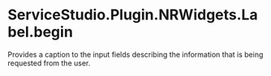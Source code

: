 # ServiceStudio.Plugin.NRWidgets.Label.begin

Provides a caption to the input fields describing the information that is being requested from the user.

